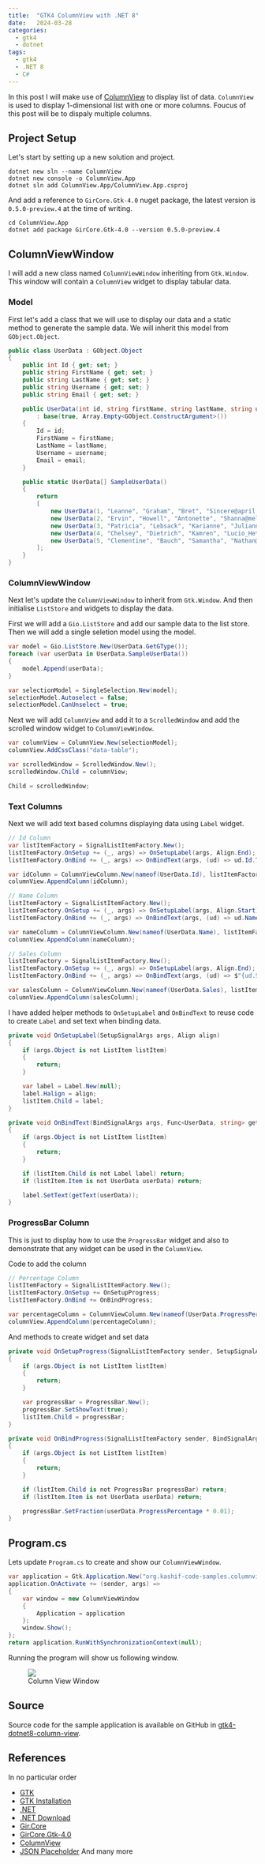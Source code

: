```yaml
---
title:  "GTK4 ColumnView with .NET 8"
date:   2024-03-28
categories:
  - gtk4
  - dotnet
tags:
  - gtk4
  - .NET 8
  - C#
---
```

In this post I will make use of [ColumnView](https://docs.gtk.org/gtk4/class.ColumnView.html) to display list of data. `ColumnView` is used to display 1-dimensional list with one or more columns. Foucus of this post will be to dispaly multiple columns.

## Project Setup
Let's start by setting up a new solution and project.
```shell
dotnet new sln --name ColumnView
dotnet new console -o ColumnView.App
dotnet sln add ColumnView.App/ColumnView.App.csproj
```
And add a reference to `GirCore.Gtk-4.0` nuget package, the latest version is `0.5.0-preview.4` at the time of writing.
```shell
cd ColumnView.App
dotnet add package GirCore.Gtk-4.0 --version 0.5.0-preview.4
```

## ColumnViewWindow
I will add a new class named `ColumnViewWindow` inheriting from `Gtk.Window`. This window will contain a `ColumnView` widget to display tabular data.

### Model
First let's add a class that we will use to display our data and a static method to generate the sample data. We will inherit this model from `GObject.Object`.
```csharp
public class UserData : GObject.Object
{
    public int Id { get; set; }
    public string FirstName { get; set; }
    public string LastName { get; set; }
    public string Username { get; set; }
    public string Email { get; set; }

    public UserData(int id, string firstName, string lastName, string username, string email)
        : base(true, Array.Empty<GObject.ConstructArgument>())
    {
        Id = id;
        FirstName = firstName;
        LastName = lastName;
        Username = username;
        Email = email;
    }

    public static UserData[] SampleUserData()
    {
        return
        [
            new UserData(1, "Leanne", "Graham", "Bret", "Sincere@april.biz"),
            new UserData(2, "Ervin", "Howell", "Antonette", "Shanna@melissa.tv"),
            new UserData(3, "Patricia", "Lebsack", "Karianne", "Julianne.OConner@kory.org"),
            new UserData(4, "Chelsey", "Dietrich", "Kamren", "Lucio_Hettinger@annie.ca"),
            new UserData(5, "Clementine", "Bauch", "Samantha", "Nathan@yesenia.net"),
        ];
    }
}
```

### ColumnViewWindow
Next let's update the `ColumnViewWindow` to inherit from `Gtk.Window`. And then initialise `ListStore` and widgets to display the data.

First we will add a `Gio.ListStore` and add our sample data to the list store. Then we will add a single seletion model using the model.
```csharp
var model = Gio.ListStore.New(UserData.GetGType());
foreach (var userData in UserData.SampleUserData())
{
    model.Append(userData);
}

var selectionModel = SingleSelection.New(model);
selectionModel.Autoselect = false;
selectionModel.CanUnselect = true;
```
Next we will add `ColumnView` and add it to a `ScrolledWindow` and add the scrolled window widget to `ColumnViewWindow`.
```csharp
var columnView = ColumnView.New(selectionModel);
columnView.AddCssClass("data-table");

var scrolledWindow = ScrolledWindow.New();
scrolledWindow.Child = columnView;

Child = scrolledWindow;
```
### Text Columns
Next we will add text based columns displaying data using `Label` widget.
```csharp
// Id Column
var listItemFactory = SignalListItemFactory.New();
listItemFactory.OnSetup += (_, args) => OnSetupLabel(args, Align.End);
listItemFactory.OnBind += (_, args) => OnBindText(args, (ud) => ud.Id.ToString());

var idColumn = ColumnViewColumn.New(nameof(UserData.Id), listItemFactory);
columnView.AppendColumn(idColumn);

// Name Column
listItemFactory = SignalListItemFactory.New();
listItemFactory.OnSetup += (_, args) => OnSetupLabel(args, Align.Start);
listItemFactory.OnBind += (_, args) => OnBindText(args, (ud) => ud.Name);

var nameColumn = ColumnViewColumn.New(nameof(UserData.Name), listItemFactory);
columnView.AppendColumn(nameColumn);

// Sales Column
listItemFactory = SignalListItemFactory.New();
listItemFactory.OnSetup += (_, args) => OnSetupLabel(args, Align.End);
listItemFactory.OnBind += (_, args) => OnBindText(args, (ud) => $"{ud.Sales:C}");

var salesColumn = ColumnViewColumn.New(nameof(UserData.Sales), listItemFactory);
columnView.AppendColumn(salesColumn);
```

I have added helper methods to `OnSetupLabel` and `OnBindText` to reuse code to create `Label` and set text when binding data.
```csharp
private void OnSetupLabel(SetupSignalArgs args, Align align)
{
    if (args.Object is not ListItem listItem)
    {
        return;
    }

    var label = Label.New(null);
    label.Halign = align;
    listItem.Child = label;
}

private void OnBindText(BindSignalArgs args, Func<UserData, string> getText)
{
    if (args.Object is not ListItem listItem)
    {
        return;
    }

    if (listItem.Child is not Label label) return;
    if (listItem.Item is not UserData userData) return;

    label.SetText(getText(userData));
}
``` 
### ProgressBar Column
This is just to display how to use the `ProgressBar` widget and also to demonstrate that any widget can be used in the `ColumnView`.

Code to add the column
```csharp
// Percentage Column
listItemFactory = SignalListItemFactory.New();
listItemFactory.OnSetup += OnSetupProgress;
listItemFactory.OnBind += OnBindProgress;

var percentageColumn = ColumnViewColumn.New(nameof(UserData.ProgressPercentage), listItemFactory);
columnView.AppendColumn(percentageColumn);
```
And methods to create widget and set data
```csharp
private void OnSetupProgress(SignalListItemFactory sender, SetupSignalArgs args)
{
    if (args.Object is not ListItem listItem)
    {
        return;
    }

    var progressBar = ProgressBar.New();
    progressBar.SetShowText(true);
    listItem.Child = progressBar;
}

private void OnBindProgress(SignalListItemFactory sender, BindSignalArgs args)
{
    if (args.Object is not ListItem listItem)
    {
        return;
    }

    if (listItem.Child is not ProgressBar progressBar) return;
    if (listItem.Item is not UserData userData) return;

    progressBar.SetFraction(userData.ProgressPercentage * 0.01);
}
```

## Program.cs
Lets update `Program.cs` to create and show our `ColumnViewWindow`.
```csharp
var application = Gtk.Application.New("org.kashif-code-samples.columnview.sample", Gio.ApplicationFlags.FlagsNone);
application.OnActivate += (sender, args) =>
{
    var window = new ColumnViewWindow
    {
        Application = application
    };
    window.Show();
};
return application.RunWithSynchronizationContext(null);
```

Running the program will show us following window.
<figure>
  <a href="/assets/images/2024-03-28/01-column-view-window.png"><img src="/assets/images/2024-03-28/01-column-view-window.png"></a>
  <figcaption>Column View Window</figcaption>
</figure>  

## Source
Source code for the sample application is available on GitHub in [gtk4-dotnet8-column-view](https://github.com/kashif-code-samples/gtk4-dotnet8-column-view).

## References
In no particular order
* [GTK](https://www.gtk.org/)
* [GTK Installation](https://www.gtk.org/docs/installations/)
* [.NET](https://dotnet.microsoft.com/en-us/)
* [.NET Download](https://dotnet.microsoft.com/en-us/download)
* [Gir.Core](https://github.com/gircore/gir.core)
* [GirCore.Gtk-4.0](https://www.nuget.org/packages/GirCore.Gtk-4.0/)
* [ColumnView](https://docs.gtk.org/gtk4/class.ColumnView.html)
* [JSON Placeholder](https://jsonplaceholder.typicode.com/users)
And many more